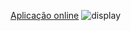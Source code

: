 [Aplicação online](https://sheilaacunha.github.io/growdev-front-end-1-display/)
![display](https://user-images.githubusercontent.com/103156674/208266834-53ce074c-5ee3-468b-b703-6ab18d21a028.png)
